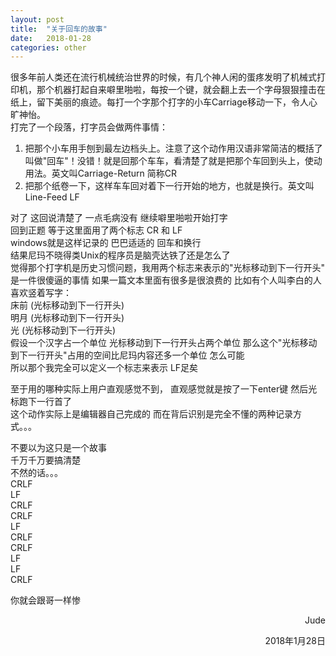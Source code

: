```yaml
---
layout: post
title:  "关于回车的故事"
date:   2018-01-28 
categories: other
---
```



很多年前人类还在流行机械统治世界的时候，有几个神人闲的蛋疼发明了机械式打印机，那个机器打起自来噼里啪啦，每按一个键，就会翻上去一个字母狠狠撞击在纸上，留下美丽的痕迹。每打一个字那个打字的小车Carriage移动一下，令人心旷神怡。  
打完了一个段落，打字员会做两件事情：  
1. 把那个小车用手刨到最左边档头上。注意了这个动作用汉语非常简洁的概括了叫做"回车"！没错！就是回那个车车，看清楚了就是把那个车回到头上，使动用法。英文叫Carriage-Return 简称CR  
2. 把那个纸卷一下，这样车车回对着下一行开始的地方，也就是换行。英文叫Line-Feed LF  

对了 这回说清楚了 一点毛病没有 继续噼里啪啦开始打字  
回到正题 等于这里面用了两个标志 CR 和 LF  
windows就是这样记录的 巴巴适适的 回车和换行  
结果尼玛不晓得类Unix的程序员是脑壳达铁了还是怎么了  
觉得那个打字机是历史习惯问题，我用两个标志来表示的"光标移动到下一行开头" 是一件很傻逼的事情 如果一篇文本里面有很多是很浪费的 比如有个人叫李白的人喜欢竖着写字：  
床前 (光标移动到下一行开头)  
明月 (光标移动到下一行开头)  
光 (光标移动到下一行开头)  
假设一个汉字占一个单位 光标移动到下一行开头占两个单位 那么这个"光标移动到下一行开头"占用的空间比尼玛内容还多一个单位 怎么可能  
所以那个我完全可以定义一个标志来表示 LF足矣  
  
至于用的哪种实际上用户直观感觉不到， 直观感觉就是按了一下enter键 然后光标跑下一行首了  
这个动作实际上是编辑器自己完成的 而在背后识别是完全不懂的两种记录方式。。。  
  
不要以为这只是一个故事  
千万千万要搞清楚  
不然的话。。。  
CRLF  
LF  
CRLF  
CRLF  
LF  
CRLF  
CRLF  
LF  
LF  
CRLF  


你就会跟哥一样惨  








<p align="right">Jude</p> 
<p align="right">2018年1月28日</p>
